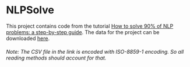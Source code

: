 # NLPSolve

This project contains code from the tutorial [How to solve 90% of NLP problems: a step-by-step guide](https://blog.insightdatascience.com/how-to-solve-90-of-nlp-problems-a-step-by-step-guide-fda605278e4e).
The data for the project can be downloaded [here](https://www.crowdflower.com/wp-content/uploads/2016/03/socialmedia-disaster-tweets-DFE.csv).

###### Note: The CSV file in the link is encoded with ISO-8859-1 encoding. So all reading methods should account for that.
